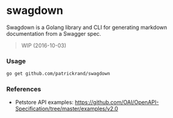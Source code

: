 # swagdown
Swagdown is a Golang library and CLI for generating markdown documentation from a Swagger spec. 

> WIP (2016-10-03)

### Usage

```bash
go get github.com/patrickrand/swagdown
```

### References
 
 * Petstore API examples: https://github.com/OAI/OpenAPI-Specification/tree/master/examples/v2.0